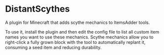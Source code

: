 # DistantScythes

A plugin for Minecraft that adds scythe mechanics to ItemsAdder tools. 

To use it, install the plugin and then edit the config file to list all custom item names you want to use these mechanics. Scythe mechanics allow you to right-click a fully grown block with the tool to automatically replant it, consuming a seed item and reducing durability. 